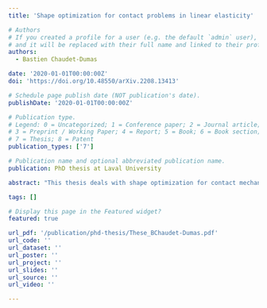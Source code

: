 ```yaml
---
title: 'Shape optimization for contact problems in linear elasticity'

# Authors
# If you created a profile for a user (e.g. the default `admin` user), write the username (folder name) here
# and it will be replaced with their full name and linked to their profile.
authors:
  - Bastien Chaudet-Dumas

date: '2020-01-01T00:00:00Z'
doi: 'https://doi.org/10.48550/arXiv.2208.13413'

# Schedule page publish date (NOT publication's date).
publishDate: '2020-01-01T00:00:00Z'

# Publication type.
# Legend: 0 = Uncategorized; 1 = Conference paper; 2 = Journal article;
# 3 = Preprint / Working Paper; 4 = Report; 5 = Book; 6 = Book section;
# 7 = Thesis; 8 = Patent
publication_types: ['7']

# Publication name and optional abbreviated publication name.
publication: PhD thesis at Laval University

abstract: "This thesis deals with shape optimization for contact mechanics. More specifically, the linear elasticity model is considered under the small deformations hypothesis, and the elastic body is assumed to be in contact (sliding or with Tresca friction) with a rigid foundation. The mathematical formulations studied are two regularized versions of the original variational inequality: the penalty formulation and the augmented Lagrangian formulation. In order to get the shape derivatives associated to those two non-differentiable formulations, we suggest an approach based on directional derivatives. Especially, we derive sufficient conditions for the solution to be shape differentiable. This allows to develop a gradient-based topology optimization algorithm, built on these derivatives and a level-set representation of shapes. The algorithm also benefits from a mesh-cutting technique, which gives an explicit representation of the shape at each iteration, and enables to apply the boundary conditions strongly on the contact zone. The different steps of the method are detailed. Then, to validate the approach, some numerical results on two-dimensional and three-dimensional benchmarks are presented."

tags: []

# Display this page in the Featured widget?
featured: true

url_pdf: '/publication/phd-thesis/These_BChaudet-Dumas.pdf'
url_code: ''
url_dataset: ''
url_poster: ''
url_project: ''
url_slides: ''
url_source: ''
url_video: ''

---
```

